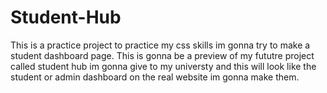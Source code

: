 # Student-Hub
This is a practice project to practice my css skills im gonna try to make a student dashboard page. This is gonna be a preview of my fututre project called student hub im gonna give to my universty and this will look like the student or admin dashboard on the real website im gonna make them.
